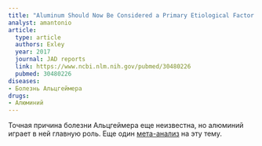 ```yaml
---
title: "Aluminum Should Now Be Considered a Primary Etiological Factor in Alzheimer's Disease"
analyst: amantonio
article:
  type: article
  authors: Exley
  year: 2017
  journal: JAD reports
  link: https://www.ncbi.nlm.nih.gov/pubmed/30480226
  pubmed: 30480226
diseases:
- Болезнь Альцгеймера
drugs:
- Алюминий
---
```


Точная причина болезни Альцгеймера еще неизвестна, но алюминий играет в ней главную роль.
Еще один [мета-анализ](https://www.ncbi.nlm.nih.gov/pubmed/26592479) на эту тему.
